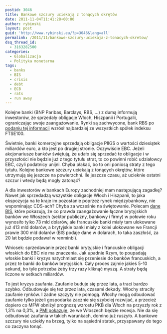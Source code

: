 ```yaml
---
postid: 3046
title: Bankowe szczury uciekają z tonących okrętów
date: 2011-11-04T11:41:28+00:00
author: rybinski
layout: post
guid: 'http://www.rybinski.eu/?p=3046&lang=all'
permalink: /2011/11/bankowe-szczury-uciekaja-z-tonacych-okretow/
dsq_thread_id:
  - 3163282500
categories:
  - Globalizacja
  - Polityka monetarna
tags:
  - banks
  - BIS
  - crisis
  - debt
  - ECB
  - rats
  - run away
---
```

Kolejne banki (BNP Paribas, Barclays, RBS, …) z dumą informują inwestorów, że sprzedały obligacje Włoch, Hiszpanii i Portugalii, ograniczając swoje zaangażowanie. Rynki są zachwycone, bank RBS po [podaniu tej informacji](http://www.ft.com/intl/cms/s/0/15313290-06b8-11e1-90de-00144feabdc0.html) wzrósł najbardziej ze wszystkich spółek indeksu FTSE100.

Świetnie, banki komercyjne sprzedają obligacje PIIGS o wartości dziesiątek miliardów euro, a kto jest po drugiej stronie. Oczywiście EBC. Jeżeli akcjonariusze banków świętują, że udało się sprzedać te obligacje i w przyszłości nie będzie już z tego tytułu strat, to co powinni robić udziałowcy EBC, czyli podatnicy unijni. Chyba płakać, bo to oni poniosą straty z tego tytułu. Kolejne bankowe szczury uciekają z tonących okrętów, które utrzymują się jeszcze na powierzchni. Ile jeszcze czasu, aż ucieknie ostatni szczur i wtedy będą mogły zatonąć?

A dla inwestorów w bankach Europy zachodniej mam następującą zagadkę? Nawet jak sprzedadzą wszystkie obligacje Włoch i Hiszpanii, to jaka ekspozycja na te kraje im pozostanie poprzez rynek międzybankowy, nie wspominając CDS-ach? Chyba za wcześnie na świętowanie. Polecam [dane BIS](http://www.bis.org/statistics/provbstats.pdf#page=24), które pokazują, że co prawda zaangażowanie łączne brytyjskich banków we Włoszech (sektor publiczny, bankowy i firmy) w połowie roku wynosiło tylko 73 mld dolarów, ale francuskie banki miały tam ulokowane już 413 mld dolarów, a brytyjskie banki miały z kolei ulokowane we Francji prawie 300 mld dolarów (BIS podaje dane w dolarach, to taka zaszłość, za 20 lat będzie podawał w renminbi).

Wniosek: sprzedawanie przez banki brytyjskie i francuskie obligacji włoskich do EBC nie ma znaczenia. Jak upadnie Rzym, to poupadają włoskie banki i kryzys natychmiast się przeniesie do banków francuskich, a przez te banki do banków brytyjskich. Cały proces zajmie jakieś 5-10 sekund, bo tyle potrzeba żeby trzy razy kliknąć myszą. A straty będą liczone w setkach miliardów.

To jest kryzys zaufania. Zaufanie buduje się przez lata, a traci bardzo szybko. Odbudowuje się też przez lata, czasami dekady. Włochy straciły zaufanie rynków. I żadne szczyty nie pomogą. Włochy mogą odbudować zaufanie tylko jeżeli gospodarka zacznie się szybciej rozwijać, a przecież dopiero co MFW obniżył prognozę wzrostu PKB dla Włoch na przyszły rok z 1,3% na 0,3%, a [PMI pokazuje](http://www.markiteconomics.com/MarkitFiles/Pages/ViewPressRelease.aspx?ID=8749), że we Włoszech będzie recesja. Nie da się odbudować zaufania w takich warunkach, domino już ruszyło. A bankowe szczury nie uciekły na brzeg, tylko na sąsiedni statek, przyspawany do tego co zaczyna tonąć.
